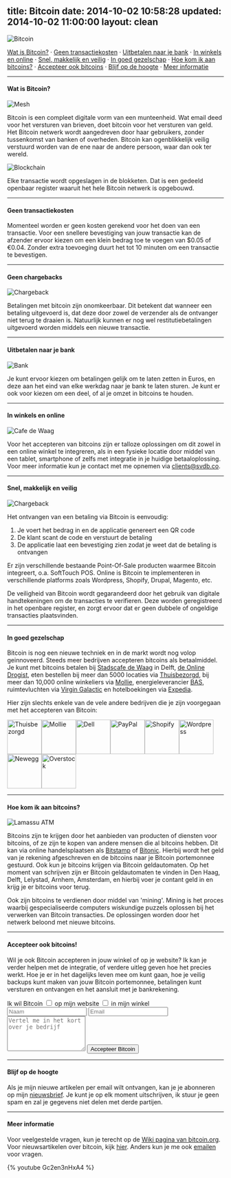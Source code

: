 title: Bitcoin
date: 2014-10-02 10:58:28
updated: 2014-10-02 11:00:00
layout: clean
---
<img class="noshadow" src="bitcoin_logo.png" alt="Bitcoin">

[Wat is Bitcoin?](#wib) · [Geen transactiekosten](#gt) · [Uitbetalen naar je bank](#unub) · [In winkels en online](#iweo) · [Snel, makkelijk en veilig](#smv) · [In goed gezelschap](#igg) · [Hoe kom ik aan bitcoins?](#hkiab) · [Accepteer ook bitcoins](#aob) · [Blijf op de hoogte](#bodh) · [Meer informatie](#mi)

---
<a name="wib"></a>
#### Wat is Bitcoin?

<img class="noshadow" src="mesh.png" alt="Mesh">

Bitcoin is een compleet digitale vorm van een munteenheid. Wat email deed voor het versturen van brieven, doet bitcoin voor het versturen van geld. Het Bitcoin netwerk wordt aangedreven door haar gebruikers, zonder tussenkomst van banken of overheden. Bitcoin kan ogenblikkelijk veilig verstuurd worden van de ene naar de andere persoon, waar dan ook ter wereld.

<img class="noshadow" src="blockchain.png" alt="Blockchain">

Elke transactie wordt opgeslagen in de blokketen. Dat is een gedeeld openbaar register waaruit het hele Bitcoin netwerk is opgebouwd.

---
<a name="gt"></a>
#### Geen transactiekosten

Momenteel worden er geen kosten gerekend voor het doen van een transactie. Voor een snellere bevestiging van jouw transactie kan de afzender ervoor kiezen om een klein bedrag toe te voegen van $0.05 of €0.04. Zonder extra toevoeging duurt het tot 10 minuten om een transactie te bevestigen. 

---
<a name="gc"></a>
#### Geen chargebacks

<img class="noshadow" src="money_string.png" alt="Chargeback">

Betalingen met bitcoin zijn onomkeerbaar. Dit betekent dat wanneer een betaling uitgevoerd is, dat deze door zowel de verzender als de ontvanger niet terug te draaien is. Natuurlijk kunnen er nog wel restitutiebetalingen uitgevoerd worden middels een nieuwe transactie.

---
<a name="unub"></a>

#### Uitbetalen naar je bank

![Bank](bank.jpg)

Je kunt ervoor kiezen om betalingen gelijk om te laten zetten in Euros, en deze aan het eind van elke werkdag naar je bank te laten sturen. Je kunt er ook voor kiezen om een deel, of al je omzet in bitcoins te houden.

---
<a name="iweo"></a>
#### In winkels en online

![Cafe de Waag](bitcoin_dewaag.jpg)

Voor het accepteren van bitcoins zijn er talloze oplossingen om dit zowel in een online winkel te integreren, als in een fysieke locatie door middel van een tablet, smartphone of zelfs met integratie in je huidige betaaloplossing. Voor meer informatie kun je contact met me opnemen via [clients@svdb.co](&#109;&#97;&#105;&#108;&#116;&#111;&#58;&#99;&#108;&#105;&#101;&#110;&#116;&#115;&#64;&#115;&#118;&#100;&#98;&#46;&#99;&#111;).

---
<a name="smv"></a>
#### Snel, makkelijk en veilig

<img class="noshadow" src="qr_scan.png" alt="Chargeback">

Het ontvangen van een betaling via Bitcoin is eenvoudig:

1. Je voert het bedrag in en de applicatie genereert een QR code
2. De klant scant de code en verstuurt de betaling
3. De applicatie laat een bevestiging zien zodat je weet dat de betaling is ontvangen

Er zijn verschillende bestaande Point-Of-Sale producten waarmee Bitcoin integreert, o.a. SoftTouch POS. Online is Bitcoin te implementeren in verschillende platforms zoals Wordpress, Shopify, Drupal, Magento, etc.

De veiligheid van Bitcoin wordt gegarandeerd door het gebruik van digitale handtekeningen om de transacties te verifieren. Deze worden geregistreerd in het openbare register, en zorgt ervoor dat er geen dubbele of ongeldige transacties plaatsvinden.

---
<a name="igg"></a>
#### In goed gezelschap

Bitcoin is nog een nieuwe techniek en in de markt wordt nog volop geinnoveerd. Steeds meer bedrijven accepteren bitcoins als betaalmiddel. Je kunt met bitcoins betalen bij [Stadscafe de Waag](http://www.de-waag.nl/) in Delft, [de Online Drogist](http://www.deonlinedrogist.nl/), eten bestellen bij meer dan 5000 locaties via [Thuisbezorgd](http://www.thuisbezorgd.nl/), bij meer dan 10,000 online winkeliers via [Mollie](https://www.mollie.nl/betaaldiensten/bitcoin/), energieleverancier [BAS](http://www.basnederland.nl/betalen-met-bitcoin-bij-bas/), ruimtevluchten via [Virgin Galactic](http://www.virgin.com/richard-branson/bitcoins-in-space) en hotelboekingen via [Expedia](http://www.expedia.com/Checkout/BitcoinTermsAndConditions).

Hier zijn slechts enkele van de vele andere bedrijven die je zijn voorgegaan met het accepteren van Bitcoin:

<div class="logos">
<a href="http://www.thuisbezorgd.nl/" alt="Thuisbezorgd"><img class="noshadow left" src="thuisbezorgd.png" alt="Thuisbezorgd"
width="80" height="80"></a><a href="https://www.mollie.nl/betaaldiensten/bitcoin/" alt="Mollie"><img class="noshadow left" src="mollie.png" alt="Mollie"
width="80" height="80"></a><a href="http://www.dell.com/learn/us/en/uscorp1/campaigns/bitcoin-marketing" alt="Dell"><img class="noshadow left" src="dell.png" alt="Dell"
width="80" height="80"></a><a href="http://blog.bitpay.com/2014/09/23/bitpay-and-paypal-an-unbeatable-payment-partnership.html" alt="PayPal"><img class="noshadow left" src="paypal.png" alt="PayPal"
width="80" height="80"></a><a href="http://www.shopify.com/bitcoin" alt="Shopify"><img class="noshadow left" src="shopify.png" alt="Shopify"
width="80" height="80"></a><a href="http://en.support.wordpress.com/bitcoin/" alt="Wordpress"><img class="noshadow left" src="wordpress.png" alt="Wordpress"
width="80" height="80"></a><a href="http://www.newegg.com/bitcoin" alt="Newegg"><img class="noshadow left" src="newegg.png" alt="Newegg"
width="80" height="80"></a><a href="http://www.overstock.com/bitcoin" alt="Overstock"><img class="noshadow left" src="overstock.png" alt="Overstock"
width="80" height="80"></a></div>

---
<a name="hkiab"></a>
#### Hoe kom ik aan bitcoins?

<img class="noshadow" src="lamassu.png" alt="Lamassu ATM">

Bitcoins zijn te krijgen door het aanbieden van producten of diensten voor bitcoins, of ze zijn te kopen van andere mensen die al bitcoins hebben. Dit kan via online handelsplaatsen als [Bitstamp](http://nl.bitstamp.net/) of [Bitonic](http://www.bitonic.nl/). Hierbij wordt het geld van je rekening afgeschreven en de bitcoins naar je Bitcoin portemonnee gestuurd. Ook kun je bitcoins krijgen via Bitcoin geldautomaten. Op het moment van schrijven zijn er Bitcoin geldautomaten te vinden in Den Haag, Delft, Lelystad, Arnhem, Amsterdam, en hierbij voer je contant geld in en krijg je er bitcoins voor terug.

Ook zijn bitcoins te verdienen door middel van 'mining'. Mining is het proces waarbij gespecialiseerde computers wiskundige puzzels oplossen bij het verwerken van Bitcoin transacties. De oplossingen worden door het netwerk beloond met nieuwe bitcoins.

---
<a name="aob"></a>
#### Accepteer ook bitcoins!

Wil je ook Bitcoin accepteren in jouw winkel of op je website? Ik kan je verder helpen met de integratie, of verdere uitleg geven hoe het precies werkt. Hoe je er in het dagelijks leven mee om kunt gaan, hoe je veilig backups kunt maken van jouw Bitcoin portemonnee, betalingen kunt versturen en ontvangen en het aansluit met je bankrekening.

<form action="//formspree.io/mail@svdb.co" method="POST">
  <div class="form-column">
    Ik wil Bitcoin
    <input id="checkbox_website" type="checkbox" name="where" value="website" />
    <label for="checkbox_website">op mijn website</label>
    <input id="checkbox_store" type="checkbox" name="where" value="store" />
    <label for="checkbox_store">in mijn winkel</label><br />
    <input name="name" type="text" placeholder="Naam" />
    <input name="email" type="email" placeholder="Email" required/>
    <textarea name="message" rows="5" placeholder="Vertel me in het kort over je bedrijf"></textarea>
    <input type="text" name="_gotcha" style="display:none" />
    <button class="btn simple" type="submit">Accepteer Bitcoin</button>
  </div>
</form>

---
<a name="bodh"></a>
#### Blijf op de hoogte

Als je mijn nieuwe artikelen per email wilt ontvangen, kan je je abonneren op mijn [nieuwsbrief](/newsletter 'Nieuwsbrief'). Je kunt je op elk moment uitschrijven, ik stuur je geen spam en zal je gegevens niet delen met derde partijen.

---
<a name="mi"></a>
#### Meer informatie

Voor veelgestelde vragen, kun je terecht op de [Wiki pagina van bitcoin.org](https://en.bitcoin.it/wiki/FAQ). Voor nieuwsartikelen over bitcoin, kijk [hier](/nieuws). Anders kun je me ook [emailen](&#109;&#97;&#105;&#108;&#116;&#111;&#58;&#109;&#97;&#105;&#108;&#64;&#115;&#118;&#100;&#98;&#46;&#99;&#111;) voor vragen.

{% youtube Gc2en3nHxA4 %}